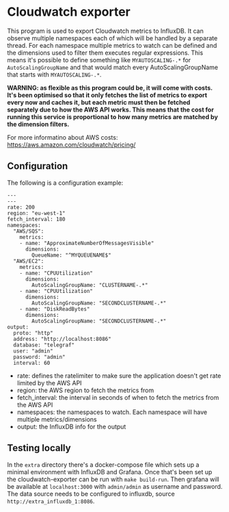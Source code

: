 # Cloudwatch exporter

This program is used to export Cloudwatch metrics to InfluxDB.
It can observe multiple namespaces each of which will be handled by a separate thread.
For each namespace multiple metrics to watch can be defined and the dimensions used to filter them executes
regular expressions. This means it's possible to define something like `MYAUTOSCALING-.*` for `AutoScalingGroupName`
and that would match every AutoScalingGroupName that starts with `MYAUTOSCALING-.*`.

**WARNING: as flexible as this program could be, it will come with costs. It's been optimised so that it only
fetches the list of metrics to export every now and caches it, but each metric must then be fetched separately due
to how the AWS API works. This means that the cost for running this service is proportional to how many metrics
are matched by the dimension filters.**

For more informatino about AWS costs: https://aws.amazon.com/cloudwatch/pricing/

## Configuration
The following is a configuration example:
```
---
---
rate: 200
region: "eu-west-1"
fetch_interval: 180
namespaces: 
  "AWS/SQS": 
    metrics: 
    - name: "ApproximateNumberOfMessagesVisible"
      dimensions: 
        QueueName: "^MYQUEUENAME$"
  "AWS/EC2": 
    metrics: 
    - name: "CPUUtilization"
      dimensions: 
        AutoScalingGroupName: "CLUSTERNAME-.*"
    - name: "CPUUtilization"
      dimensions: 
        AutoScalingGroupName: "SECONDCLUSTERNAME-.*"
    - name: "DiskReadBytes"
      dimensions: 
        AutoScalingGroupName: "SECONDCLUSTERNAME-.*"
output:
  proto: "http"
  address: "http://localhost:8086"
  database: "telegraf"
  user: "admin"
  password: "admin"
  interval: 60
```

- rate: defines the ratelimiter to make sure the application doesn't get rate limited by the AWS API
- region: the AWS region to fetch the metrics from
- fetch_interval: the interval in seconds of when to fetch the metrics from the AWS API
- namespaces: the namespaces to watch. Each namespace will have multiple metrics/dimensions
- output: the InfluxDB info for the output

## Testing locally
In the `extra` directory there's a docker-compose file which sets up a minimal environment with InfluxDB and Grafana.
Once that's been set up the cloudwatch-exporter can be run with `make build-run`.
Then grafana will be available at `localhost:3000` with `admin/admin` as username and password.
The data source needs to be configured to influxdb, source `http://extra_influxdb_1:8086`.